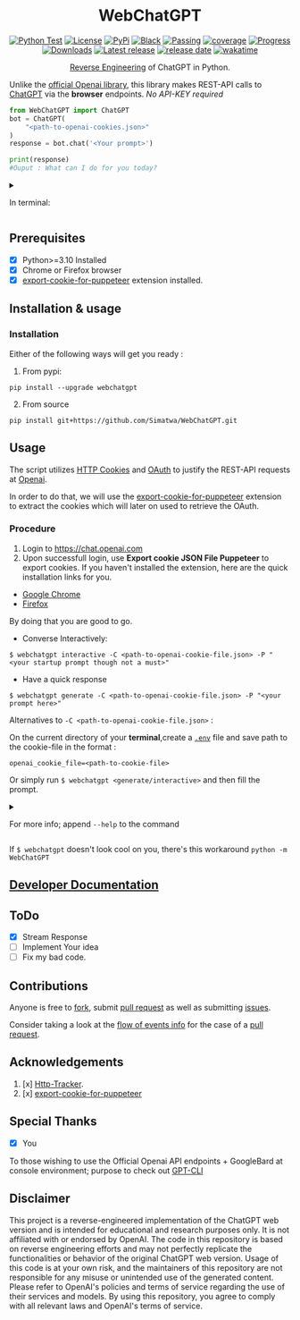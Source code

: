 <h1 align="center"> WebChatGPT </h1>

<p align="center">
<a href="https://github.com/Simatwa/WebChatGPT/actions/workflows/python-test.yml"><img src="https://github.com/Simatwa/WebChatGPT/actions/workflows/python-test.yml/badge.svg" alt="Python Test"/></a>
<a href="LICENSE"><img alt="License" src="https://img.shields.io/static/v1?logo=GPL&color=Blue&message=GNUv3&label=License"/></a>
<a href="https://pypi.org/project/webchatgpt"><img alt="PyPi" src="https://img.shields.io/static/v1?logo=pypi&label=Pypi&message=v0.1.6&color=green"/></a>
<a href="https://github.com/psf/black"><img alt="Black" src="https://img.shields.io/static/v1?logo=Black&label=Code-style&message=Black"/></a>
<a href="#"><img alt="Passing" src="https://img.shields.io/static/v1?logo=Docs&label=Docs&message=Passing&color=green"/></a>
<a href="#"><img alt="coverage" src="https://img.shields.io/static/v1?logo=Coverage&label=Coverage&message=90%&color=yellowgreen"/></a>
<a href="#" alt="progress"><img alt="Progress" src="https://img.shields.io/static/v1?logo=Progress&label=Progress&message=95%&color=green"/></a>
<a href="https://pepy.tech/project/webchatgpt"><img src="https://static.pepy.tech/personalized-badge/webchatgpt?period=total&units=international_system&left_color=grey&right_color=green&left_text=Downloads" alt="Downloads"></a>
<!--<a href="https://github.com/Simatwa/WebChatGPT/releases"><img src="https://img.shields.io/github/downloads/Simatwa/WebChatGPT/total?label=Downloads&color=success" alt="Downloads"></img></a> -->
<a href="https://github.com/Simatwa/WebChatGPT/releases"><img src="https://img.shields.io/github/v/release/Simatwa/WebChatGPT?color=success&label=Release&logo=github" alt="Latest release"></img></a>
<a href="https://github.com/Simatwa/WebChatGPT/releases"><img src="https://img.shields.io/github/release-date/Simatwa/WebChatGPT?label=Release date&logo=github" alt="release date"></img></a>
<a href="https://wakatime.com/badge/github/Simatwa/WebChatGPT"><img src="https://wakatime.com/badge/github/Simatwa/WebChatGPT.svg" alt="wakatime"></a>
</p>

<p align="center">
<a href="https://en.wikipedia.org/wiki/Reverse_engineering">Reverse Engineering</a> of ChatGPT in Python.
</p> 

Unlike the [official Openai library](https://github.com/openai/openai-python), this library makes REST-API calls to [ChatGPT](https://chat.openai.com) via the **browser** endpoints. *No API-KEY required*


```python
from WebChatGPT import ChatGPT
bot = ChatGPT(
    "<path-to-openai-cookies.json>"
)
response = bot.chat('<Your prompt>')

print(response)
#Ouput : What can I do for you today?
```

<details>

```
$ python -m WebChatGPT interactive                        
╭────────────────────────────── WebChatGPT v0.0.1 ──────────────────────────────╮
│                                                                               │
│   Repo : https://github.com/Simatwa/WebChatGPT                                │
│   By : Smartwa                                                                │
│                                                                               │
╰───────────────────────────────────────────────────────────────────────────────╯
┌─[Smartwa@WebChatGPT](v0.0.1)
└──╼ ❯❯❯Hello there
General Kenobi! You've activated my nostalgia circuits. What can I do for you    
today?  
```

<summary>

In terminal:

</summary>

</details>

## Prerequisites

- [x] Python>=3.10 Installed
- [x] Chrome or Firefox browser
- [x] [export-cookie-for-puppeteer](https://github.com/ktty1220/export-cookie-for-puppeteer) extension installed.

## Installation & usage

### Installation

Either of the following ways will get you ready :

1. From pypi:
  
  ```
  pip install --upgrade webchatgpt
  ```

2. From source

```
pip install git+https://github.com/Simatwa/WebChatGPT.git
```

## Usage

The script utilizes [HTTP Cookies](https://en.wikipedia.org/wiki/HTTP_cookie) and [OAuth](https://en.wikipedia.org/wiki/OAuth) to justify the REST-API requests at [Openai](https://openai.com). 

In order to do that, we will use the [export-cookie-for-puppeteer](https://github.com/ktty1220/export-cookie-for-puppeteer) extension to extract the cookies which will later on used to retrieve the OAuth.

### Procedure

1. Login to https://chat.openai.com
2. Upon successfull login, use **Export cookie JSON File Puppeteer** to export cookies. If you haven't installed the extension, here are  the quick installation links for you. 
 - [Google Chrome](https://chrome.google.com/webstore/detail/nmckokihipjgplolmcmjakknndddifde)
- [Firefox](https://addons.mozilla.org/ja/firefox/addon/%E3%82%AF%E3%83%83%E3%82%AD%E3%83%BCjson%E3%83%95%E3%82%A1%E3%82%A4%E3%83%AB%E5%87%BA%E5%8A%9B-for-puppeteer/)

By doing that you are good to go.


- Converse Interactively:

```
$ webchatgpt interactive -C <path-to-openai-cookie-file.json> -P "<your startup prompt though not a must>"
```

- Have a quick response

```
$ webchatgpt generate -C <path-to-openai-cookie-file.json> -P "<your prompt here>"
```

Alternatives to `-C <path-to-openai-cookie-file.json>` :

On the current directory of your **terminal**,create a [`.env`](https://github.com/Simatwa/WebChatGPT/blob/main/env) file and save path to the cookie-file in the format :

```
openai_cookie_file=<path-to-cookie-file>
```

Or simply run `$ webchatgpt <generate/interactive>` and then fill the prompt.

<details>

<summary>

For more info; append `--help` to the command

</summary>

<details>

<summary>

`$ webchatgpt --help`

</summary>


```
Usage: webchatgpt [OPTIONS] COMMAND [ARGS]...

  Reverse Engineered ChatGPT Web-version

Options:
  --help  Show this message and exit.

Commands:
  generate     Generate a quick response with ChatGPT
  interactive  Chat with ChatGPT interactively
```

</details>


<details>

<summary>

` $ webchatgpt generate --help`

</summary>


```
Usage: webchatgpt generate [OPTIONS]

  Generate a quick response with ChatGPT

Options:
  -C, --cookie-path PATH  Path to .json file containing cookies for
                          `chat.openai.com`
  -M, --model TEXT        ChatGPT's model to be used
  -I, --index INTEGER     Conversation index to resume from
  -P, --prompt TEXT       Start conversation with this messsage
  --help                  Show this message and exit.
```

</details>


<details>

<summary>

` $ webchatgpt interactive --help`

</summary>

```
Usage: webchatgpt interactive [OPTIONS]

  Chat with ChatGPT interactively

Options:
  -C, --cookie-path PATH          Path to .json file containing cookies for
                                  `chat.openai.com`
  -M, --model TEXT                ChatGPT's model to be used
  -I, --index INTEGER             Conversation index to resume from
  -P, --prompt TEXT               Start conversation with this messsage
  -B, --busy-bar-index INTEGER RANGE
                                  Busy bar index [0:/, 1:■█■■■]  [0<=x<=1]
  --help                          Show this message and exit.
```

</details>

Running `h` while in interactive prompt:

```
╒════╤════════════════════════╤═════════════════════════════════════╕
│    │ Command                │ Action                              │
╞════╪════════════════════════╪═════════════════════════════════════╡
│  0 │ h                      │ Show this help info                 │
├────┼────────────────────────┼─────────────────────────────────────┤
│  1 │ history                │ Show conversation history           │
├────┼────────────────────────┼─────────────────────────────────────┤
│  2 │ share                  │ Share conversation by link          │
├────┼────────────────────────┼─────────────────────────────────────┤
│  3 │ stop_share             │ Revoke shared conversation link     │
├────┼────────────────────────┼─────────────────────────────────────┤
│  4 │ rename                 │ Rename conversation title           │
├────┼────────────────────────┼─────────────────────────────────────┤
│  5 │ archive                │ Archive or unarchive a conversation │
├────┼────────────────────────┼─────────────────────────────────────┤
│  6 │ shared_conversations   │ Show shared conversations           │
├────┼────────────────────────┼─────────────────────────────────────┤
│  7 │ previous_conversations │ Show previous conversations         │
├────┼────────────────────────┼─────────────────────────────────────┤
│  8 │ delete_conversation    │ Delete a particular conversation    │
├────┼────────────────────────┼─────────────────────────────────────┤
│  9 │ prompts                │ Generate random prompts             │
├────┼────────────────────────┼─────────────────────────────────────┤
│ 10 │ account_info           │ ChatGPT account info/setings        │
├────┼────────────────────────┼─────────────────────────────────────┤
│ 11 │ ask                    │ Show raw response from ChatGPT      │
├────┼────────────────────────┼─────────────────────────────────────┤
│ 12 │ auth                   │ Show current user auth info         │
├────┼────────────────────────┼─────────────────────────────────────┤
│ 13 │ migrate                │ Shift to another conversation       │
├────┼────────────────────────┼─────────────────────────────────────┤
│ 14 │ ./<command>            │ Run system command                  │
├────┼────────────────────────┼─────────────────────────────────────┤
│ 15 │ <any other>            │ Interact with ChatGPT               │
├────┼────────────────────────┼─────────────────────────────────────┤
│ 16 │ exit                   │ Quits Program                       │
╘════╧════════════════════════╧═════════════════════════════════════╛
```

</details>

If `$ webchatgpt` doesn't look cool on you, there's this workaround `python -m WebChatGPT`

## [Developer Documentation](https://github.com/Simatwa/WebChatGPT/blob/main/docs/DEVELOPER.md)

## ToDo

- [x] Stream Response
- [ ] Implement Your idea
- [ ] Fix my bad code.

## Contributions

Anyone is free to [fork](https://github.com/Simatwa/WebChatGPT/fork), submit [pull request](https://github.com/Simatwa/WebChatGPT/pulls/new) as well as submitting [issues](https://github.com/Simatwa/WebChatGPT/issues/new).

Consider taking a look at the [flow of events info](https://github.com/Simatwa/WebChatGPT/blob/main/docs/operations_flow.md) for the case of a [pull request](https://github.com/Simatwa/WebChatGPT/pulls).

## Acknowledgements

1. [x] [Http-Tracker](https://github.com/venukbh/http-tracker).
2. [x] [export-cookie-for-puppeteer](https://github.com/ktty1220/export-cookie-for-puppeteer)

## Special Thanks

- [x] You

To those wishing to use the Official Openai API endpoints + GoogleBard at console environment; purpose to check out [GPT-CLI](https://github.com/Simatwa/GPT-CLI)

## Disclaimer

This project is a reverse-engineered implementation of the ChatGPT web version and is intended for educational and research purposes only. It is not affiliated with or endorsed by OpenAI. The code in this repository is based on reverse engineering efforts and may not perfectly replicate the functionalities or behavior of the original ChatGPT web version. Usage of this code is at your own risk, and the maintainers of this repository are not responsible for any misuse or unintended use of the generated content. Please refer to OpenAI's policies and terms of service regarding the use of their services and models. By using this repository, you agree to comply with all relevant laws and OpenAI's terms of service.
